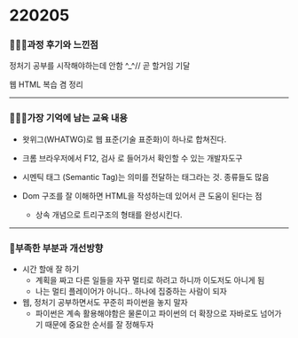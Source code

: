 # 220205

### 👨🏼‍🏫과정 후기와 느낀점

정처기 공부를 시작해야하는데 안함 ^_^// 곧 할거임 기달

웹 HTML 복습 겸 정리

---

### 💁🏼‍♂️가장 기억에 남는 교육 내용

- 왓위그(WHATWG)로 웹 표준(기술 표준화)이 하나로 합쳐진다.

- 크롬 브라우저에서 F12, 검사 로 들어가서 확인할 수 있는 개발자도구

- 시멘틱 태그 (Semantic Tag)는 의미를 전달하는 태그라는 것. 종류들도 많음

- Dom 구조를 잘 이해하면 HTML을 작성하는데 있어서 큰 도움이 된다는 점
  - 상속 개념으로 트리구조의 형태를 완성시킨다.

---

### 💫부족한 부분과 개선방향

- 시간 할애 잘 하기
  - 계획을 짜고 다른 일들을 자꾸 멀티로 하려고 하니까 이도저도 아니게 됨
  - 나는 멀티 플레이어가 아니다.. 하나에 집중하는 사람이 되자
- 웹, 정처기 공부하면서도 꾸준히 파이썬을 놓지 말자
  - 파이썬은 계속 활용해야함은 물론이고 파이썬의 더 확장으로 자바로도 넘어가기 때문에 중요한 순서를 잘 정해두자
